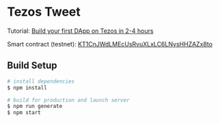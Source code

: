 # Tezos Tweet

Tutorial: [Build your first DApp on Tezos in 2-4 hours](https://styts.com/your-first-tezos-dapp)  

Smart contract (testnet): [KT1CnJWdLMEcUsRvuXLxLC6LNysHHZAZx8to](https://better-call.dev/florencenet/KT1CnJWdLMEcUsRvuXLxLC6LNysHHZAZx8to/operations)

## Build Setup

```bash
# install dependencies
$ npm install

# build for production and launch server
$ npm run generate
$ npm start
```
